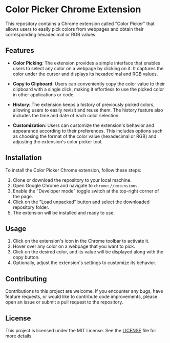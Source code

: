 # Color Picker Chrome Extension

This repository contains a Chrome extension called "Color Picker" that allows users to easily pick colors from webpages and obtain their corresponding hexadecimal or RGB values.

## Features

- **Color Picking**: The extension provides a simple interface that enables users to select any color on a webpage by clicking on it. It captures the color under the cursor and displays its hexadecimal and RGB values.

- **Copy to Clipboard**: Users can conveniently copy the color value to their clipboard with a single click, making it effortless to use the picked color in other applications or code.

- **History**: The extension keeps a history of previously picked colors, allowing users to easily revisit and reuse them. The history feature also includes the time and date of each color selection.

- **Customization**: Users can customize the extension's behavior and appearance according to their preferences. This includes options such as choosing the format of the color value (hexadecimal or RGB) and adjusting the extension's color picker tool.

## Installation

To install the Color Picker Chrome extension, follow these steps:

1. Clone or download the repository to your local machine.
2. Open Google Chrome and navigate to `chrome://extensions`.
3. Enable the "Developer mode" toggle switch at the top-right corner of the page.
4. Click on the "Load unpacked" button and select the downloaded repository folder.
5. The extension will be installed and ready to use.

## Usage

1. Click on the extension's icon in the Chrome toolbar to activate it.
2. Hover over any color on a webpage that you want to pick.
3. Click on the desired color, and its value will be displayed along with the copy button.
4. Optionally, adjust the extension's settings to customize its behavior.

## Contributing

Contributions to this project are welcome. If you encounter any bugs, have feature requests, or would like to contribute code improvements, please open an issue or submit a pull request to the repository.

## License

This project is licensed under the MIT License. See the [LICENSE](LICENSE) file for more details.
